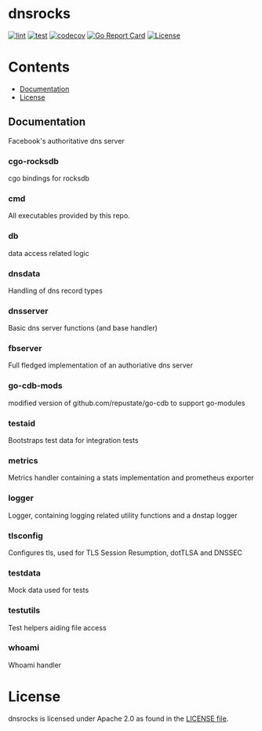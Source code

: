 # dnsrocks

[![lint](https://github.com/facebookincubator/dns/actions/workflows/lint.yml/badge.svg)](https://github.com/facebookincubator/dns/actions/workflows/lint.yml)
[![test](https://github.com/facebookincubator/dns/actions/workflows/test.yml/badge.svg)](https://github.com/facebookincubator/dns/actions/workflows/test.yml)
[![codecov](https://codecov.io/gh/facebookincubator/dns/branch/main/graph/badge.svg?token=ZX57JNHD7G)](https://codecov.io/gh/facebookincubator/dns)
[![Go Report Card](https://goreportcard.com/badge/github.com/facebookincubator/dns/dnsrocks)](https://goreportcard.com/report/github.com/facebookincubator/dns/dnsrocks)
[![License](https://img.shields.io/badge/License-Apache_2.0-blue.svg)](https://opensource.org/licenses/Apache-2.0)

# Contents


- [Documentation](docs/getting_started.md)
- [License](#License)

## Documentation

Facebook's authoritative dns server

### cgo-rocksdb
cgo bindings for rocksdb

### cmd
All executables provided by this repo.

### db
data access related logic
### dnsdata
Handling of dns record types
### dnsserver
Basic dns server functions (and base handler)
### fbserver
Full fledged implementation of an authoriative dns server
### go-cdb-mods
modified version of github.com/repustate/go-cdb to support go-modules
### testaid
Bootstraps test data for integration tests
### metrics
Metrics handler containing a stats implementation and prometheus exporter
### logger
Logger, containing logging related utility functions and a dnstap logger
### tlsconfig
Configures tls, used for TLS Session Resumption, dotTLSA and DNSSEC
### testdata
Mock data used for tests
### testutils
Test helpers aiding file access
### whoami
Whoami handler


# License
dnsrocks is licensed under Apache 2.0 as found in the [LICENSE file](LICENSE).
